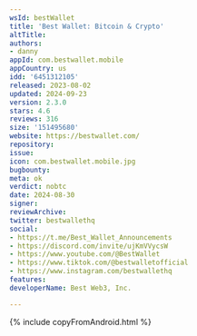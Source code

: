 ```yaml
---
wsId: bestWallet
title: 'Best Wallet: Bitcoin & Crypto'
altTitle: 
authors:
- danny
appId: com.bestwallet.mobile
appCountry: us
idd: '6451312105'
released: 2023-08-02
updated: 2024-09-23
version: 2.3.0
stars: 4.6
reviews: 316
size: '151495680'
website: https://bestwallet.com/
repository: 
issue: 
icon: com.bestwallet.mobile.jpg
bugbounty: 
meta: ok
verdict: nobtc
date: 2024-08-30
signer: 
reviewArchive: 
twitter: bestwallethq
social:
- https://t.me/Best_Wallet_Announcements
- https://discord.com/invite/ujKmVVycsW
- https://www.youtube.com/@BestWallet
- https://www.tiktok.com/@bestwalletofficial
- https://www.instagram.com/bestwallethq
features: 
developerName: Best Web3, Inc.

---
```


{% include copyFromAndroid.html %}